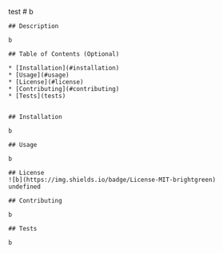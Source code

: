 test
    # b

    ## Description 
    
    b
    
    ## Table of Contents (Optional)
    
    * [Installation](#installation)
    * [Usage](#usage)
    * [License](#license)
    * [Contributing](#contributing)
    * [Tests](tests)
    
    
    ## Installation
    
    b
    
    ## Usage 
    
    b
    
    ## License
    ![b](https://img.shields.io/badge/License-MIT-brightgreen)
    undefined

    ## Contributing
    
    b
    
    ## Tests
    
    b